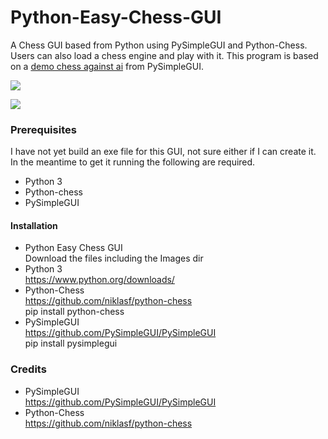 # Python-Easy-Chess-GUI
A Chess GUI based from Python using PySimpleGUI and Python-Chess. Users can also load a chess engine and play with it. This program is based on a [demo chess against ai](https://github.com/PySimpleGUI/PySimpleGUI/tree/master/Chess) from PySimpleGUI.<br>

![](https://i.imgur.com/vLiA1bc.png)

![](https://i.imgur.com/RLLZPSG.png)

### Prerequisites
I have not yet build an exe file for this GUI, not sure either if I can create it. In the meantime to get it running the following are required.
* Python 3
* Python-chess
* PySimpleGUI

#### Installation
* Python Easy Chess GUI<br>
Download the files including the Images dir
* Python 3<br>
https://www.python.org/downloads/
* Python-Chess<br>
https://github.com/niklasf/python-chess<br>
pip install python-chess
* PySimpleGUI<br>
https://github.com/PySimpleGUI/PySimpleGUI<br>
pip install pysimplegui

### Credits
* PySimpleGUI<br>
https://github.com/PySimpleGUI/PySimpleGUI
* Python-Chess<br>
https://github.com/niklasf/python-chess
